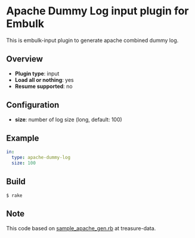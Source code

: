 # Apache Dummy Log input plugin for Embulk

This is embulk-input plugin to generate apache combined dummy log. 

## Overview

* **Plugin type**: input
* **Load all or nothing**: yes
* **Resume supported**: no

## Configuration

- **size**: number of log size (long, default: 100)

## Example

```yaml
in:
  type: apache-dummy-log
  size: 100
```

## Build

```
$ rake
```

## Note

This code based on 
[sample_apache_gen.rb](https://github.com/treasure-data/td/blob/master/data/sample_apache_gen.rb) at treasure-data.
